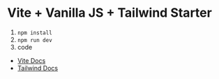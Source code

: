 # Vite + Vanilla JS + Tailwind Starter

1. `npm install`
2. `npm run dev`
3. code


- [Vite Docs](https://vitejs.dev/guide/)
- [Tailwind Docs](https://tailwindcss.com/docs/utility-first)